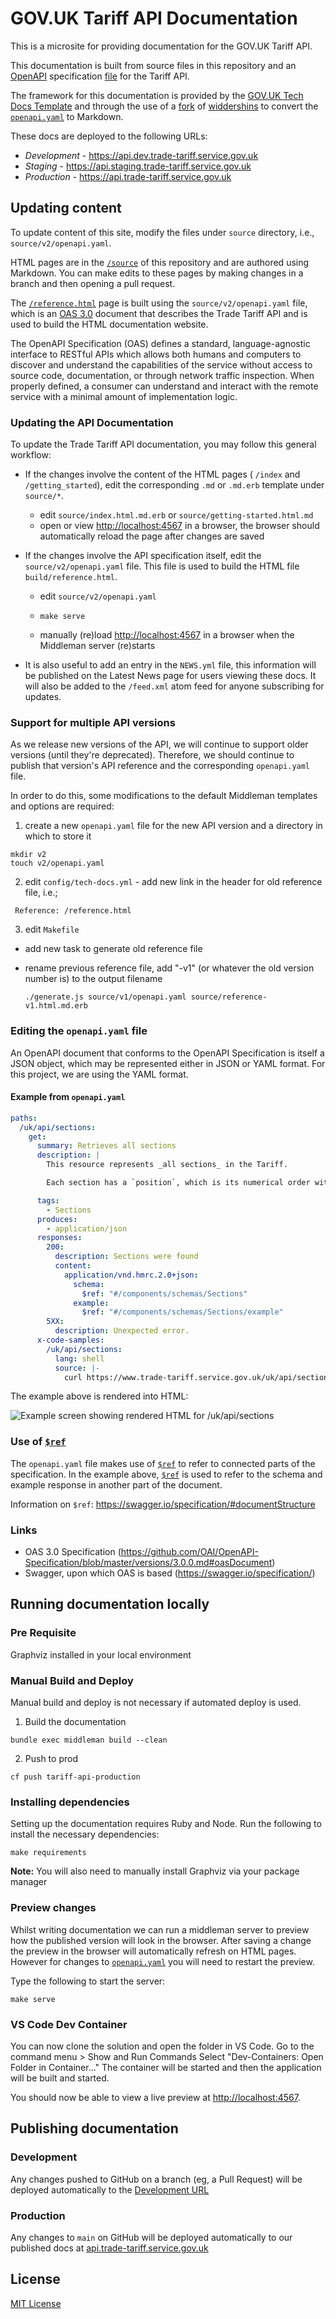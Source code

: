# GOV.UK Tariff API Documentation

This is a microsite for providing documentation for the GOV.UK Tariff API.

This documentation is built from source files in this repository and an
[OpenAPI](https://github.com/OAI/OpenAPI-Specification) specification
[file](/v2/openapi.yaml) for the Tariff API.

The framework for this documentation
is provided by the [GOV.UK Tech Docs Template][tech-docs-template] and through
the use of a [fork][forked-widdershins] of [widdershins][widdershins] to
convert the [`openapi.yaml`][tariff-openapi] to Markdown.

These docs are deployed to the following URLs:

- *Development* - https://api.dev.trade-tariff.service.gov.uk
- *Staging* - https://api.staging.trade-tariff.service.gov.uk
- *Production* - https://api.trade-tariff.service.gov.uk

## Updating content

To update content of this site, modify the files under `source` directory, i.e., `source/v2/openapi.yaml`.

HTML pages are in the [`/source`][source-dir] of this repository and are authored using Markdown. You can make edits to these pages by making changes in a branch and then opening a pull request.

The [`/reference.html`](https://api.trade-tariff.service.gov.uk/#gov-uk-trade-tariff-api) page is built using the `source/v2/openapi.yaml` file, which is an [OAS 3.0](https://github.com/OAI/OpenAPI-Specification/blob/master/versions/3.0.0.md) document that describes the Trade Tariff API and is used to build the HTML documentation website.

The OpenAPI Specification (OAS) defines a standard, language-agnostic interface to RESTful APIs which allows both humans and computers to discover and understand the capabilities of the service without access to source code, documentation, or through network traffic inspection. When properly defined, a consumer can understand and interact with the remote service with a minimal amount of implementation logic.

### Updating the API Documentation

To update the Trade Tariff API documentation, you may follow this general workflow:

- If the changes involve the content of the HTML pages ( `/index` and `/getting_started`), edit the corresponding `.md` or `.md.erb` template under `source/*`.

  - edit `source/index.html.md.erb` or `source/getting-started.html.md`
  - open or view [http://localhost:4567](http://localhost:4567) in a browser, the browser should automatically reload the page after changes are saved

- If the changes involve the API specification itself, edit the `source/v2/openapi.yaml` file. This file is used to build the HTML file `build/reference.html`.

  - edit `source/v2/openapi.yaml`

  - ```shell
    make serve
    ```

  - manually (re)load [http://localhost:4567](http://localhost:4567) in a browser when the Middleman server (re)starts

- It is also useful to add an entry in the `NEWS.yml` file, this information will be published on the Latest News page for users viewing these docs. It will also be added to the `/feed.xml` atom feed for anyone subscribing for updates.

### Support for multiple API versions

As we release new versions of the API, we will continue to support older versions (until they're deprecated). Therefore, we should continue to publish that version's API reference and the corresponding `openapi.yaml` file.

In order to do this, some modifications to the default Middleman templates and options are required:

1. create a new `openapi.yaml` file for the new API version and a directory in which to store it

```
mkdir v2
touch v2/openapi.yaml
```

2. edit `config/tech-docs.yml` - add new link in the header for old reference file, i.e.;

```
 Reference: /reference.html
```

3. edit `Makefile`

- add new task to generate old reference file
- rename previous reference file, add "-v1" (or whatever the old version number is) to the output filename

  ```
  ./generate.js source/v1/openapi.yaml source/reference-v1.html.md.erb
  ```

### Editing the `openapi.yaml` file

An OpenAPI document that conforms to the OpenAPI Specification is itself a JSON object, which may be represented either in JSON or YAML format. For this project, we are using the YAML format.

#### Example from `openapi.yaml`

```yaml
paths:
  /uk/api/sections:
    get:
      summary: Retrieves all sections
      description: |
        This resource represents _all sections_ in the Tariff.

        Each section has a `position`, which is its numerical order within the Tariff, and a `section_id`, which is a unique record identifier.

      tags:
        - Sections
      produces:
        - application/json
      responses:
        200:
          description: Sections were found
          content:
            application/vnd.hmrc.2.0+json:
              schema:
                $ref: "#/components/schemas/Sections"
              example:
                $ref: "#/components/schemas/Sections/example"
        5XX:
          description: Unexpected error.
      x-code-samples:
        /uk/api/sections:
          lang: shell
          source: |-
            curl https://www.trade-tariff.service.gov.uk/uk/api/sections -H "Accept: application/vnd.hmrc.2.0+json" | jq
```

The example above is rendered into HTML:

![Example screen showing rendered HTML for /uk/api/sections](build/images/example-1.png "Example of Section object in the documentation")

### Use of [`$ref`](https://swagger.io/specification/#documentStructure)

The `openapi.yaml` file makes use of [`$ref`](https://swagger.io/specification/#documentStructure) to refer to connected parts of the specification. In the example above, [`$ref`](https://swagger.io/specification/#documentStructure) is used to refer to the schema and example response in another part of the document.

Information on `$ref`: <https://swagger.io/specification/#documentStructure>

### Links

- OAS 3.0 Specification (<https://github.com/OAI/OpenAPI-Specification/blob/master/versions/3.0.0.md#oasDocument>)
- Swagger, upon which OAS is based (<https://swagger.io/specification/>)

## Running documentation locally

### Pre Requisite

Graphviz installed in your local environment

### Manual Build and Deploy

Manual build and deploy is not necessary if automated deploy is used.

1. Build the documentation

```
bundle exec middleman build --clean
```

2. Push to prod

```
cf push tariff-api-production
```

### Installing dependencies

Setting up the documentation requires Ruby and Node. Run the following to install the necessary dependencies:

```
make requirements
```

**Note:** You will also need to manually install Graphviz via your package manager

### Preview changes

Whilst writing documentation we can run a middleman server to preview how the
published version will look in the browser. After saving a change the preview in
the browser will automatically refresh on HTML pages. However for changes to
[`openapi.yaml`][tariff-openapi] you will need to restart the preview.

Type the following to start the server:

```
make serve
```

### VS Code Dev Container

You can now clone the solution and open the folder in VS Code.
Go to the command menu > Show and Run Commands
Select "Dev-Containers: Open Folder in Container..."
The container will be started and then the application will be built and started.

You should now be able to view a live preview at <http://localhost:4567>.

## Publishing documentation

### Development

Any changes pushed to GitHub on a branch (eg, a Pull Request) will be deployed
automatically to the [Development URL](https://tariff-api-dev.london.cloudapps.digital)

### Production

Any changes to `main` on GitHub will be deployed automatically to our published docs
at [api.trade-tariff.service.gov.uk](https://api.trade-tariff.service.gov.uk)

## License

[MIT License](LICENSE)

[forked-widdershins]: https://github.com/alphagov/widdershins
[widdershins]: https://github.com/Mermade/widdershins
[tariff-openapi]: https://github.com/trade-tariff/trade-tariff-api-docs/tree/main/source/v2/openapi.yaml
[source-dir]: https://github.com/trade-tariff/trade-tariff-api-docs/tree/main/source
[tech-docs-template]: https://github.com/alphagov/tech-docs-template
